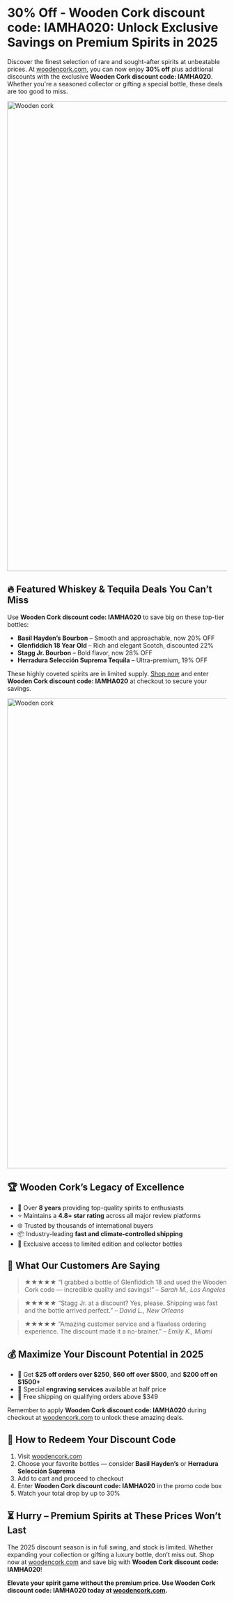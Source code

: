 <h1><strong>30% Off - Wooden Cork discount code: IAMHA020: Unlock Exclusive Savings on Premium Spirits in 2025</strong></h1>
<p>Discover the finest selection of rare and sought-after spirits at unbeatable prices. At <a href="https://woodencork.com/?dt_id=2442997" target="_blank">woodencork.com</a>, you can now enjoy <strong>30% off</strong> plus additional discounts with the exclusive <strong>Wooden Cork discount code: IAMHA020</strong>. Whether you're a seasoned collector or gifting a special bottle, these deals are too good to miss.</p>
<img src="https://images.mirror-media.xyz/publication-images/1sE2YxUeSgdyLgUSeA5YC.png?height=315&width=630" alt="Wooden cork" width="1080">
<h2><strong>🔥 Featured Whiskey & Tequila Deals You Can’t Miss</strong></h2>
<p>Use <strong>Wooden Cork discount code: IAMHA020</strong> to save big on these top-tier bottles:</p>
<ul>
<li><strong>Basil Hayden’s Bourbon</strong> – Smooth and approachable, now 20% OFF</li>
<li><strong>Glenfiddich 18 Year Old</strong> – Rich and elegant Scotch, discounted 22%</li>
<li><strong>Stagg Jr. Bourbon</strong> – Bold flavor, now 28% OFF</li>
<li><strong>Herradura Selección Suprema Tequila</strong> – Ultra-premium, 19% OFF</li>
</ul>
<p>These highly coveted spirits are in limited supply. <a href="https://woodencork.com/?dt_id=2442997" target="_blank">Shop now</a> and enter <strong>Wooden Cork discount code: IAMHA020</strong> at checkout to secure your savings.</p>
<img src="https://images.mirror-media.xyz/publication-images/YBRd_aLoqU4FM-OFiqzQB.jpeg?height=540&width=1080" alt="Wooden cork" width="1080">
<h2><strong>🏆 Wooden Cork’s Legacy of Excellence</strong></h2>
<ul>
<li>📅 Over <strong>8 years</strong> providing top-quality spirits to enthusiasts</li>
<li>⭐ Maintains a <strong>4.8+ star rating</strong> across all major review platforms</li>
<li>🌐 Trusted by thousands of international buyers</li>
<li>📦 Industry-leading <strong>fast and climate-controlled shipping</strong></li>
<li>🎉 Exclusive access to limited edition and collector bottles</li>
</ul>

<h2><strong>🌟 What Our Customers Are Saying</strong></h2>
<blockquote>★★★★★ “I grabbed a bottle of Glenfiddich 18 and used the Wooden Cork code — incredible quality and savings!” – <em>Sarah M., Los Angeles</em></blockquote>
<blockquote>★★★★★ “Stagg Jr. at a discount? Yes, please. Shipping was fast and the bottle arrived perfect.” – <em>David L., New Orleans</em></blockquote>
<blockquote>★★★★★ “Amazing customer service and a flawless ordering experience. The discount made it a no-brainer.” – <em>Emily K., Miami</em></blockquote>

<h2><strong>💰 Maximize Your Discount Potential in 2025</strong></h2>
<ul>
<li>🛒 Get <strong>$25 off orders over $250</strong>, <strong>$60 off over $500</strong>, and <strong>$200 off on $1500+</strong></li>
<li>🎁 Special <strong>engraving services</strong> available at half price</li>
<li>🚚 Free shipping on qualifying orders above $349</li>
</ul>
<p>Remember to apply <strong>Wooden Cork discount code: IAMHA020</strong> during checkout at <a href="https://woodencork.com/?dt_id=2442997" target="_blank">woodencork.com</a> to unlock these amazing deals.</p>

<h2><strong>🛒 How to Redeem Your Discount Code</strong></h2>
<ol>
<li>Visit <a href="https://woodencork.com/?dt_id=2442997" target="_blank">woodencork.com</a></li>
<li>Choose your favorite bottles — consider <strong>Basil Hayden’s</strong> or <strong>Herradura Selección Suprema</strong></li>
<li>Add to cart and proceed to checkout</li>
<li>Enter <strong>Wooden Cork discount code: IAMHA020</strong> in the promo code box</li>
<li>Watch your total drop by up to 30%</li>
</ol>

<h2><strong>⏳ Hurry – Premium Spirits at These Prices Won’t Last</strong></h2>
<p>The 2025 discount season is in full swing, and stock is limited. Whether expanding your collection or gifting a luxury bottle, don’t miss out. Shop now at <a href="https://woodencork.com/?dt_id=2442997" target="_blank">woodencork.com</a> and save big with <strong>Wooden Cork discount code: IAMHA020</strong>!</p>

<p><strong>Elevate your spirit game without the premium price. Use <strong>Wooden Cork discount code: IAMHA020</strong> today at <a href="https://woodencork.com/?dt_id=2442997" target="_blank">woodencork.com</a>.</strong></p>
